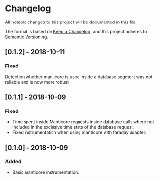 # Changelog
All notable changes to this project will be documented in this file.

The format is based on [Keep a Changelog](https://keepachangelog.com/en/1.0.0/),
and this project adheres to [Semantic Versioning](https://semver.org/spec/v2.0.0.html).

## [0.1.2] - 2018-10-11
### Fixed
Detection whether manticore is used inside a database segment was not reliable and is now more robust

## [0.1.1] - 2018-10-09
### Fixed
- Time spent inside Manticore requests inside database calls where not included in the exclusive time stats of the database request.
- Fixed instrumentation when using manticore with faraday adapter.

## [0.1.0] - 2018-10-09
### Added
- Basic manticore instrumentation.
